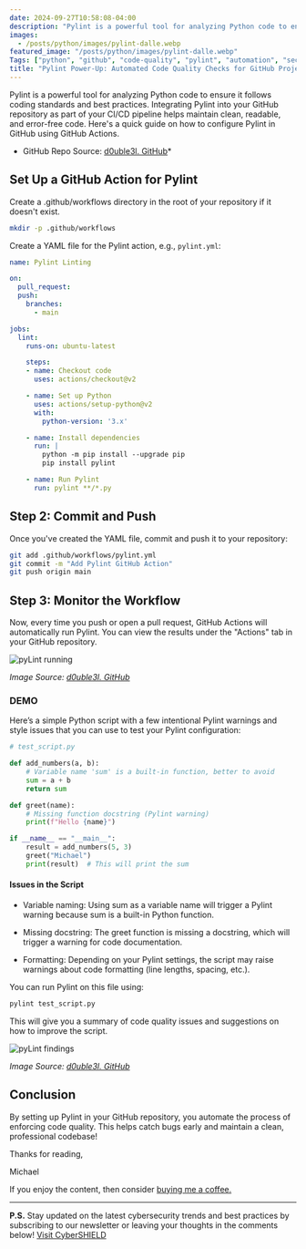 ```yaml
---
date: 2024-09-27T10:58:08-04:00
description: "Pylint is a powerful tool for analyzing Python code to ensure it follows coding standards and best practices."
images:
  - /posts/python/images/pylint-dalle.webp
featured_image: "/posts/python/images/pylint-dalle.webp"
Tags: ["python", "github", "code-quality", "pylint", "automation", "security", "system-design"]
title: "Pylint Power-Up: Automated Code Quality Checks for GitHub Projects"
---
```


Pylint is a powerful tool for analyzing Python code to ensure it follows coding standards and best practices. Integrating Pylint into your GitHub repository as part of your CI/CD pipeline helps maintain clean, readable, and error-free code. Here's a quick guide on how to configure Pylint in GitHub using GitHub Actions.

* GitHub Repo Source: [d0uble3l. GitHub](https://github.com/d0uble3L/pylint-demo)*

## Set Up a GitHub Action for Pylint

Create a .github/workflows directory in the root of your repository if it doesn't exist.

```bash
mkdir -p .github/workflows
```

Create a YAML file for the Pylint action, e.g., `pylint.yml`:

```yml
name: Pylint Linting

on:
  pull_request:
  push:
    branches:
      - main

jobs:
  lint:
    runs-on: ubuntu-latest

    steps:
    - name: Checkout code
      uses: actions/checkout@v2

    - name: Set up Python
      uses: actions/setup-python@v2
      with:
        python-version: '3.x'

    - name: Install dependencies
      run: |
        python -m pip install --upgrade pip
        pip install pylint

    - name: Run Pylint
      run: pylint **/*.py

```

## Step 2: Commit and Push

Once you've created the YAML file, commit and push it to your repository:

```bash
git add .github/workflows/pylint.yml
git commit -m "Add Pylint GitHub Action"
git push origin main
```

## Step 3: Monitor the Workflow

Now, every time you push or open a pull request, GitHub Actions will automatically run Pylint. You can view the results under the "Actions" tab in your GitHub repository.

![pyLint running](/posts/python/images/py-lint.jpg)

*Image Source: [d0uble3l. GitHub](https://github.com/d0uble3L/pylint-demo)*

### DEMO

Here’s a simple Python script with a few intentional Pylint warnings and style issues that you can use to test your Pylint configuration:

```python
# test_script.py

def add_numbers(a, b):
    # Variable name 'sum' is a built-in function, better to avoid
    sum = a + b
    return sum

def greet(name):
    # Missing function docstring (Pylint warning)
    print(f"Hello {name}")

if __name__ == "__main__":
    result = add_numbers(5, 3)
    greet("Michael")
    print(result)  # This will print the sum
```

#### Issues in the Script

* Variable naming: Using sum as a variable name will trigger a Pylint warning because sum is a built-in Python function.

* Missing docstring: The greet function is missing a docstring, which will trigger a warning for code documentation.

* Formatting: Depending on your Pylint settings, the script may raise warnings about code formatting (line lengths, spacing, etc.).

You can run Pylint on this file using:

```bash
pylint test_script.py
```

This will give you a summary of code quality issues and suggestions on how to improve the script.

![pyLint findings](/posts/python/images/pylint-fail.jpg)

*Image Source: [d0uble3l. GitHub](https://github.com/d0uble3L/pylint-demo)*

## Conclusion

By setting up Pylint in your GitHub repository, you automate the process of enforcing code quality. This helps catch bugs early and maintain a clean, professional codebase!

Thanks for reading,

Michael

If you enjoy the content, then consider [buying me a coffee.](https://buymeacoffee.com/cybershieldacademy)

---

**P.S.** Stay updated on the latest cybersecurity trends and best practices by subscribing to our newsletter or leaving your thoughts in the comments below! [Visit CyberSHIELD](https://cybershieldacademy.net)